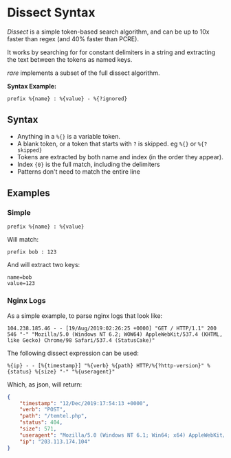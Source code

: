 # Dissect Syntax

*Dissect* is a simple token-based search algorithm, and can
be up to 10x faster than regex (and 40% faster than PCRE).

It works by searching for for constant delimiters in a string
and extracting the text between the tokens as named keys.

*rare* implements a subset of the full dissect algorithm.

**Syntax Example:**
```
prefix %{name} : %{value} - %{?ignored}
```

## Syntax

- Anything in a `%{}` is a variable token.
- A blank token, or a token that starts with `?` is skipped. eg `%{}` or `%{?skipped}`
- Tokens are extracted by both name and index (in the order they appear).
- Index `{0}` is the full match, including the delimiters
- Patterns don't need to match the entire line

## Examples

### Simple

```
prefix %{name} : %{value}
```

Will match:
```
prefix bob : 123
```

And will extract two keys:
```
name=bob
value=123
```

### Nginx Logs

As a simple example, to parse nginx logs that look like:

```
104.238.185.46 - - [19/Aug/2019:02:26:25 +0000] "GET / HTTP/1.1" 200 546 "-" "Mozilla/5.0 (Windows NT 6.2; WOW64) AppleWebKit/537.4 (KHTML, like Gecko) Chrome/98 Safari/537.4 (StatusCake)"
```

The following dissect expression can be used:

```
%{ip} - - [%{timestamp}] "%{verb} %{path} HTTP/%{?http-version}" %{status} %{size} "-" "%{useragent}"
```

Which, as json, will return:
```json
{
    "timestamp": "12/Dec/2019:17:54:13 +0000",
    "verb": "POST",
    "path": "/temtel.php",
    "status": 404,
    "size": 571,
    "useragent": "Mozilla/5.0 (Windows NT 6.1; Win64; x64) AppleWebKit/537.36 (KHTML, like Gecko) Chrome/64.0.3282.140 Safari/537.36",
    "ip": "203.113.174.104"
}
```
